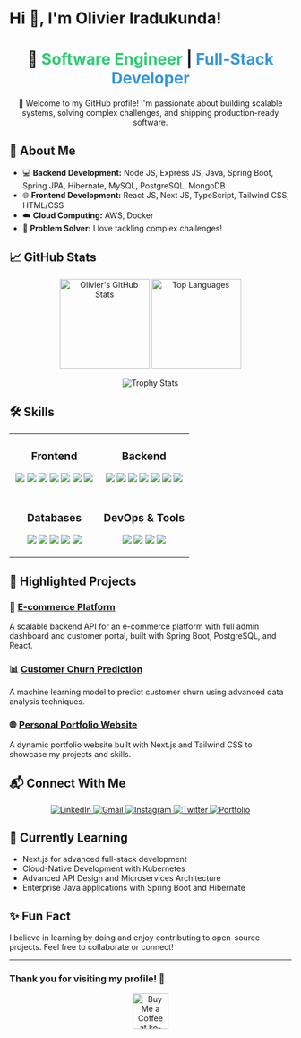 # Hi 👋, I'm Olivier Iradukunda!

<h1 align="center">
  🌟 <span style="color:#2ecc71;">Software Engineer</span> | 
  <span id="dynamic-role" style="color:#3498db;">Full-Stack Developer</span>
</h1>

<p align="center">👋 Welcome to my GitHub profile! I'm passionate about building scalable systems, solving complex challenges, and shipping production-ready software.</p>

<script>
  const roles = [
    { text: "Full-Stack Developer", color: "#3498db" },
    { text: "Backend Systems Specialist", color: "#e67e22" },
    { text: "Cloud-Ready Engineer", color: "#9b59b6" },
    { text: "Tech-Savvy Problem Solver", color: "#1abc9c" },
    { text: "API Craftsman", color: "#f1c40f" }
  ];
  let index = 0;
  setInterval(() => {
    const roleElement = document.getElementById("dynamic-role");
    index = (index + 1) % roles.length;
    roleElement.textContent = roles[index].text;
    roleElement.style.color = roles[index].color;
  }, 2000);
</script>


## 🚀 **About Me**
- 💻 **Backend Development:** Node JS, Express JS, Java, Spring Boot, Spring JPA, Hibernate, MySQL, PostgreSQL, MongoDB
- 🌐 **Frontend Development:** React JS, Next JS, TypeScript, Tailwind CSS, HTML/CSS
- ☁️ **Cloud Computing:** AWS, Docker
- 🔧 **Problem Solver:** I love tackling complex challenges!

## 📈 **GitHub Stats**
<div align="center">
  <p align="center">
    <img height="160em" src="https://github-readme-stats.vercel.app/api?username=Mr-Olivier&show_icons=true&theme=radical&count_private=true&include_all_commits=true" alt="Olivier's GitHub Stats" />
    <img height="160em" src="https://github-readme-stats.vercel.app/api/top-langs/?username=Mr-Olivier&layout=compact&theme=radical&langs_count=8" alt="Top Languages" />
  </p>
  <img src="https://github-profile-trophy.vercel.app/?username=Mr-Olivier&theme=radical&row=1&column=6" alt="Trophy Stats" />
</div>

## 🛠️ **Skills**

<table>
  <tr>
    <td valign="top" width="50%">
      <h3 align="center">Frontend</h3>
      <p align="center">
        <img src="https://img.shields.io/badge/React-61DAFB?style=for-the-badge&logo=react&logoColor=black" />
        <img src="https://img.shields.io/badge/Next.js-000000?style=for-the-badge&logo=next.js&logoColor=white" />
        <img src="https://img.shields.io/badge/TypeScript-3178C6?style=for-the-badge&logo=typescript&logoColor=white" />
        <img src="https://img.shields.io/badge/Tailwind_CSS-38B2AC?style=for-the-badge&logo=tailwind-css&logoColor=white" />
        <img src="https://img.shields.io/badge/JavaScript-F7DF1E?style=for-the-badge&logo=javascript&logoColor=black" />
        <img src="https://img.shields.io/badge/HTML5-E34F26?style=for-the-badge&logo=html5&logoColor=white" />
        <img src="https://img.shields.io/badge/CSS3-1572B6?style=for-the-badge&logo=css3&logoColor=white" />
      </p>
    </td>
    <td valign="top" width="50%">
      <h3 align="center">Backend</h3>
      <p align="center">
        <img src="https://img.shields.io/badge/Node.js-339933?style=for-the-badge&logo=node.js&logoColor=white" />
        <img src="https://img.shields.io/badge/Express-000000?style=for-the-badge&logo=express&logoColor=white" />
        <img src="https://img.shields.io/badge/Java-ED8B00?style=for-the-badge&logo=openjdk&logoColor=white" />
        <img src="https://img.shields.io/badge/Spring Boot-6DB33F?style=for-the-badge&logo=spring-boot&logoColor=white" />
        <img src="https://img.shields.io/badge/Hibernate-59666C?style=for-the-badge&logo=hibernate&logoColor=white" />
        <img src="https://img.shields.io/badge/Python-3776AB?style=for-the-badge&logo=python&logoColor=white" />
        <img src="https://img.shields.io/badge/Flask-000000?style=for-the-badge&logo=flask&logoColor=white" />
      </p>
    </td>
  </tr>
  <tr>
    <td valign="top" width="50%">
      <h3 align="center">Databases</h3>
      <p align="center">
        <img src="https://img.shields.io/badge/MySQL-4479A1?style=for-the-badge&logo=mysql&logoColor=white" />
        <img src="https://img.shields.io/badge/PostgreSQL-336791?style=for-the-badge&logo=postgresql&logoColor=white" />
        <img src="https://img.shields.io/badge/MongoDB-47A248?style=for-the-badge&logo=mongodb&logoColor=white" />
        <img src="https://img.shields.io/badge/Prisma-2D3748?style=for-the-badge&logo=prisma&logoColor=white" />
        <img src="https://img.shields.io/badge/Spring JPA-6DB33F?style=for-the-badge&logo=spring&logoColor=white" />
      </p>
    </td>
    <td valign="top" width="50%">
      <h3 align="center">DevOps & Tools</h3>
      <p align="center">
        <img src="https://img.shields.io/badge/AWS-232F3E?style=for-the-badge&logo=amazon-aws&logoColor=white" />
        <img src="https://img.shields.io/badge/Docker-2496ED?style=for-the-badge&logo=docker&logoColor=white" />
        <img src="https://img.shields.io/badge/Git-F05032?style=for-the-badge&logo=git&logoColor=white" />
        <img src="https://img.shields.io/badge/GitHub-181717?style=for-the-badge&logo=github&logoColor=white" />
      </p>
    </td>
  </tr>
</table>

## 🌟 **Highlighted Projects**

### 📂 [E-commerce Platform](https://ecommerce-platform-plum.vercel.app/)
A scalable backend API for an e-commerce platform with full admin dashboard and customer portal, built with Spring Boot, PostgreSQL, and React.

### 📊 [Customer Churn Prediction](https://github.com/olivieriradukunda/churn-prediction)
A machine learning model to predict customer churn using advanced data analysis techniques.

### 🌐 [Personal Portfolio Website](https://olivier-ira.vercel.app/)
A dynamic portfolio website built with Next.js and Tailwind CSS to showcase my projects and skills.

## 📬 **Connect With Me**
<p align="center">
  <a href="https://www.linkedin.com/in/olivier-iradukunda-8269412a0/">
    <img src="https://img.shields.io/badge/LinkedIn-Connect-blue?style=for-the-badge&logo=linkedin" alt="LinkedIn" />
  </a>
  <a href="mailto:oiradukunda63@gmail.com">
    <img src="https://img.shields.io/badge/Email-Contact-red?style=for-the-badge&logo=gmail" alt="Gmail" />
  </a>
  <a href="https://www.instagram.com/__olivier__20/">
    <img src="https://img.shields.io/badge/Instagram-Follow-ff69b4?style=for-the-badge&logo=instagram" alt="Instagram" />
  </a>
  <a href="https://x.com/OIradukund43222">
    <img src="https://img.shields.io/badge/Twitter-Follow-blue?style=for-the-badge&logo=twitter" alt="Twitter" />
  </a>
  <a href="https://olivier-ira.vercel.app/">
    <img src="https://img.shields.io/badge/Portfolio-Visit-green?style=for-the-badge&logo=firefox" alt="Portfolio" />
  </a>
</p>

## 🌱 **Currently Learning**
- Next.js for advanced full-stack development
- Cloud-Native Development with Kubernetes
- Advanced API Design and Microservices Architecture
- Enterprise Java applications with Spring Boot and Hibernate

## ✨ **Fun Fact**
I believe in learning by doing and enjoy contributing to open-source projects. Feel free to collaborate or connect!

---

### Thank you for visiting my profile! 🌟

<div align="center">
  <a href='https://ko-fi.com/T6T0ZUPZR' target='_blank'>
    <img height='64' style='border:0px;height:64px;' src='https://storage.ko-fi.com/cdn/kofi1.png?v=3' border='0' alt='Buy Me a Coffee at ko-fi.com' />
  </a>
</div>
